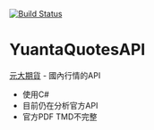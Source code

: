 [![Build Status](https://travis-ci.org/explooosion/YuantaQuotesAPI.svg?branch=master)](https://travis-ci.org/explooosion/YuantaQuotesAPI)  

# YuantaQuotesAPI
[元大期貨](http://easywin.yuantafutures.com.tw/api/download.html) - 國內行情的API

+ 使用C#
+ 目前仍在分析官方API
+ 官方PDF TMD不完整
